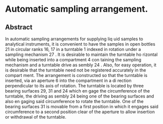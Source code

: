 # Automatic sampling arrangement.

## Abstract
In automatic sampling arrangements for supplying liq uid samples to analytical instruments, it is convenient to have the samples in open bottles 21 in circular ranks 16, 17 in a turntable 1 indexed in rotation under a sampling mechanism 27 . It is desirable to maintain the turntable ho rizontal while being inserted into a compartment 4 con taining the sampling mechanism and a turntable drive as sembly 24 . Also, for easy operation, it is desirable that the turntable need not be registered accurately in the compart ment. The arrangement is constructed so that the turntable is inserted, via an aperture 6 into the compartment in a di rection perpendicular to its axis of rotation. The turntable is located by three bearing surfaces 29, 31 and 24 which en gage the circumference of the turntable, the driving as sembly 24 being one of the bearing surfaces and also en gaging said circumference to rotate the turntable. One of the bearing surfaces 31 is movable from a first position in which it engages said circumference to a second position clear of the aperture to allow insertion or withdrawal of the turntable.
